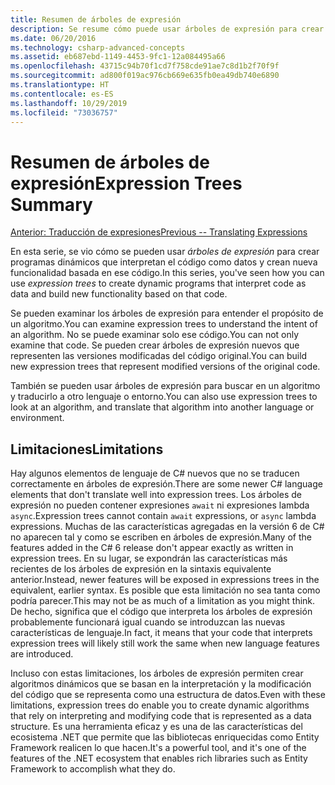 ```yaml
---
title: Resumen de árboles de expresión
description: Se resume cómo puede usar árboles de expresión para crear programas dinámicos que interpretan el código como datos y crean nuevas funciones basadas en ese código.
ms.date: 06/20/2016
ms.technology: csharp-advanced-concepts
ms.assetid: eb687ebd-1149-4453-9fc1-12a084495a66
ms.openlocfilehash: 43715c94b70f1cd7f758cde91ae7c8d1b2f70f9f
ms.sourcegitcommit: ad800f019ac976cb669e635fb0ea49db740e6890
ms.translationtype: HT
ms.contentlocale: es-ES
ms.lasthandoff: 10/29/2019
ms.locfileid: "73036757"
---
```

# <a name="expression-trees-summary"></a><span data-ttu-id="7ed2f-103">Resumen de árboles de expresión</span><span class="sxs-lookup"><span data-stu-id="7ed2f-103">Expression Trees Summary</span></span>

[<span data-ttu-id="7ed2f-104">Anterior: Traducción de expresiones</span><span class="sxs-lookup"><span data-stu-id="7ed2f-104">Previous -- Translating Expressions</span></span>](expression-trees-translating.md)

<span data-ttu-id="7ed2f-105">En esta serie, se vio cómo se pueden usar *árboles de expresión* para crear programas dinámicos que interpretan el código como datos y crean nueva funcionalidad basada en ese código.</span><span class="sxs-lookup"><span data-stu-id="7ed2f-105">In this series, you've seen how you can use *expression trees* to create dynamic programs that interpret code as data and build new functionality based on that code.</span></span>

<span data-ttu-id="7ed2f-106">Se pueden examinar los árboles de expresión para entender el propósito de un algoritmo.</span><span class="sxs-lookup"><span data-stu-id="7ed2f-106">You can examine expression trees to understand the intent of an algorithm.</span></span> <span data-ttu-id="7ed2f-107">No se puede examinar solo ese código.</span><span class="sxs-lookup"><span data-stu-id="7ed2f-107">You can not only examine that code.</span></span> <span data-ttu-id="7ed2f-108">Se pueden crear árboles de expresión nuevos que representen las versiones modificadas del código original.</span><span class="sxs-lookup"><span data-stu-id="7ed2f-108">You can build new expression trees that represent modified versions of the original code.</span></span>

<span data-ttu-id="7ed2f-109">También se pueden usar árboles de expresión para buscar en un algoritmo y traducirlo a otro lenguaje o entorno.</span><span class="sxs-lookup"><span data-stu-id="7ed2f-109">You can also use expression trees to look at an algorithm, and translate that algorithm into another language or environment.</span></span> 

## <a name="limitations"></a><span data-ttu-id="7ed2f-110">Limitaciones</span><span class="sxs-lookup"><span data-stu-id="7ed2f-110">Limitations</span></span>

<span data-ttu-id="7ed2f-111">Hay algunos elementos de lenguaje de C# nuevos que no se traducen correctamente en árboles de expresión.</span><span class="sxs-lookup"><span data-stu-id="7ed2f-111">There are some newer C# language elements that don't translate well into expression trees.</span></span> <span data-ttu-id="7ed2f-112">Los árboles de expresión no pueden contener expresiones `await` ni expresiones lambda `async`.</span><span class="sxs-lookup"><span data-stu-id="7ed2f-112">Expression trees cannot contain `await` expressions, or `async` lambda expressions.</span></span> <span data-ttu-id="7ed2f-113">Muchas de las características agregadas en la versión 6 de C# no aparecen tal y como se escriben en árboles de expresión.</span><span class="sxs-lookup"><span data-stu-id="7ed2f-113">Many of the features added in the C# 6 release don't appear exactly as written in expression trees.</span></span> <span data-ttu-id="7ed2f-114">En su lugar, se expondrán las características más recientes de los árboles de expresión en la sintaxis equivalente anterior.</span><span class="sxs-lookup"><span data-stu-id="7ed2f-114">Instead, newer features will be exposed in expressions trees in the equivalent, earlier syntax.</span></span> <span data-ttu-id="7ed2f-115">Es posible que esta limitación no sea tanta como podría parecer.</span><span class="sxs-lookup"><span data-stu-id="7ed2f-115">This may not be as much of a limitation as you might think.</span></span> <span data-ttu-id="7ed2f-116">De hecho, significa que el código que interpreta los árboles de expresión probablemente funcionará igual cuando se introduzcan las nuevas características de lenguaje.</span><span class="sxs-lookup"><span data-stu-id="7ed2f-116">In fact, it means that your code that interprets expression trees will likely still work the same when new language features are introduced.</span></span>

<span data-ttu-id="7ed2f-117">Incluso con estas limitaciones, los árboles de expresión permiten crear algoritmos dinámicos que se basan en la interpretación y la modificación del código que se representa como una estructura de datos.</span><span class="sxs-lookup"><span data-stu-id="7ed2f-117">Even with these limitations, expression trees do enable you to create dynamic algorithms that rely on interpreting and modifying code that is represented as a data structure.</span></span> <span data-ttu-id="7ed2f-118">Es una herramienta eficaz y es una de las características del ecosistema .NET que permite que las bibliotecas enriquecidas como Entity Framework realicen lo que hacen.</span><span class="sxs-lookup"><span data-stu-id="7ed2f-118">It's a powerful tool, and it's one of the features of the .NET ecosystem that enables rich libraries such as Entity Framework to accomplish what they do.</span></span>
